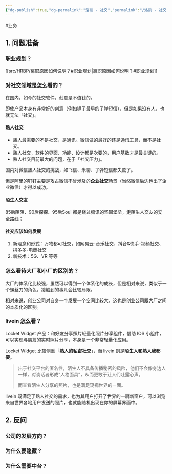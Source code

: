 ```yaml
---
{"dg-publish":true,"dg-permalink":"洛凯 - 社交","permalink":"/洛凯 - 社交/"}
---
```



#业务

## 1. 问题准备

### 职业规划？

[[src/HRBP/离职原因如何说明？#职业规划\|离职原因如何说明？#职业规划]]

### 对社交领域是怎么看的？

在国内，如今的社交软件，创意是不值钱的。

即使产品本身有非常好的创意（例如锤子最早的子弹短信），但是如果没有人，也就无法「社交」。

#### 熟人社交

-   熟人最需要的不是社交，是通讯。微信做的最好的还是通讯工具，而不是社交。
-   熟人社交，软件的界面、功能、设计都是次要的，用户基数才是最关键的。
-   熟人社交目前最大的问题，在于「社交压力」。

国内对微信熟人社交的挑战，如飞信、米聊、子弹短信都失败了。

但是阿里的钉钉主要是攻占微信不曾涉及的**企业社交**场景（当然微信后边也出了企业微信）才得以成功。

#### 陌生人交友

85后陌陌、90后探探、95后Soul 都是绕过腾讯的坚固堡垒，走陌生人交友的安全路线；

#### 社交应该如何发展

1.  新理念和形式：万物都可社交，如网易云-音乐社交、抖音&快手-视频社交、拼多多-电商社交
2.  新技术：5G、VR 等等

### 怎么看待大厂和小厂的区别的？

大厂的体系化比较强，虽然可以得到一个体系化的成长，但是相对来说，类似于一个螺丝刀的角色，接触到的事儿会比较局限。

相对来说，创业公司对自身一个发展一个空间比较大，这也是创业公司跟大厂之间的本质化的区别。

### livein 怎么看？

Locket Widget 产品：和好友分享照片轻量化照片分享组件，借助 IOS 小组件，可以实现与朋友的实时照片分享，本身是一个非常轻量化应用。

Locket Widget 比较侧重「**熟人的私密社交**」，而 livein 则是**陌生人和熟人我都要**。

> 出于社交平台的匿名性，陌生人不具备传播秘密的风险，他们不会像身边人一样，对谈话者形成“人格面具”，从而更敢于让人们吐露心声。
> 
> 而查看陌生人分享的照片，也是满足窥视世界的一面。

livein 既满足了熟人社交的需求，也为其用户打开了世界的一扇新窗户，可以浏览来自世界各地用户发送的照片，也就能随机出现在你的屏幕界面中。

## 2. 反问

### 公司的发展方向？

### 为什么要隐藏？

### 为什么需要中台？